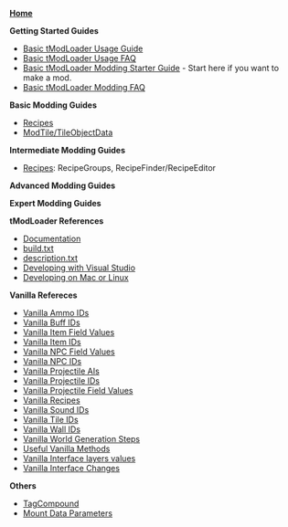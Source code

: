 [**Home**](https://github.com/bluemagic123/tModLoader/wiki/Home)

**Getting Started Guides**
- [Basic tModLoader Usage Guide](https://github.com/bluemagic123/tModLoader/wiki/Basic-tModLoader-Usage-Guide)
- [Basic tModLoader Usage FAQ](https://github.com/bluemagic123/tModLoader/wiki/Basic-tModLoader-Usage-FAQ)
- [Basic tModLoader Modding Starter Guide]() - Start here if you want to make a mod.
- [Basic tModLoader Modding FAQ](https://github.com/bluemagic123/tModLoader/wiki/Basic-tModLoader-Modding-FAQ)

**Basic Modding Guides**
- [Recipes](https://github.com/bluemagic123/tModLoader/wiki/Basic-Recipes)
- [ModTile/TileObjectData](https://forums.terraria.org/index.php?threads/1-3-tmodloader-a-modding-api.23726/page-239#post-840809)

**Intermediate Modding Guides**
- [Recipes](https://github.com/bluemagic123/tModLoader/wiki/Intermediate-Recipes): RecipeGroups, RecipeFinder/RecipeEditor

**Advanced Modding Guides**

**Expert Modding Guides**

**tModLoader References**

- [Documentation](http://bluemagic123.github.io/tModLoader/html/index.html)
- [build.txt](https://github.com/bluemagic123/tModLoader/wiki/build.txt)
- [description.txt](https://github.com/bluemagic123/tModLoader/wiki/description.txt)
- [Developing with Visual Studio](https://github.com/bluemagic123/tModLoader/wiki/Developing-with-Visual-Studio)
- [Developing on Mac or Linux](https://forums.terraria.org/index.php?threads/1-3-tmodloader-a-modding-api.23726/page-526#post-1001200)

**Vanilla Refereces**

- [Vanilla Ammo IDs](https://github.com/bluemagic123/tModLoader/wiki/Vanilla-Ammo-IDs)
- [Vanilla Buff IDs](https://github.com/bluemagic123/tModLoader/wiki/Vanilla-Buff-IDs)
- [Vanilla Item Field Values](https://github.com/bluemagic123/tModLoader/wiki/Vanilla-Item-Field-Values)
- [Vanilla Item IDs](https://github.com/bluemagic123/tModLoader/wiki/Vanilla-Item-IDs)
- [Vanilla NPC Field Values](https://github.com/bluemagic123/tModLoader/wiki/Vanilla-NPC-Field-Values)
- [Vanilla NPC IDs](https://github.com/bluemagic123/tModLoader/wiki/Vanilla-NPC-IDs)
- [Vanilla Projectile AIs](https://github.com/bluemagic123/tModLoader/wiki/Vanilla-Projectile-AIs)
- [Vanilla Projectile IDs](https://github.com/bluemagic123/tModLoader/wiki/Vanilla-Projectile-IDs)
- [Vanilla Projectile Field Values](https://github.com/bluemagic123/tModLoader/wiki/Vanilla-Projectile-Field-Values)
- [Vanilla Recipes](http://bit.ly/TerrariaVanillaRecipes)
- [Vanilla Sound IDs](https://github.com/bluemagic123/tModLoader/wiki/Vanilla-Sound-IDs)
- [Vanilla Tile IDs](https://github.com/bluemagic123/tModLoader/wiki/Vanilla-Tile-IDs)
- [Vanilla Wall IDs](https://github.com/bluemagic123/tModLoader/wiki/Vanilla-Wall-IDs)
- [Vanilla World Generation Steps](https://github.com/bluemagic123/tModLoader/wiki/Vanilla-World-Generation-Steps)
- [Useful Vanilla Methods](https://github.com/bluemagic123/tModLoader/wiki/Useful-Vanilla-Methods)
- [Vanilla Interface layers values](https://github.com/bluemagic123/tModLoader/wiki/Vanilla-Interface-layers-values)
- [Vanilla Interface Changes](https://github.com/bluemagic123/tModLoader/wiki/Vanilla-Class-Changes)

**Others**

- [TagCompound](https://github.com/bluemagic123/tModLoader/wiki/TagCompound)
- [Mount Data Parameters](https://github.com/bluemagic123/tModLoader/wiki/MountDataParameters)
